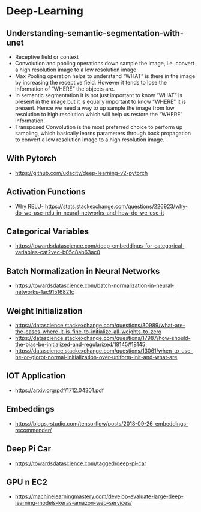 # Deep-Learning

## Understanding-semantic-segmentation-with-unet

* Receptive field or context
* Convolution and pooling operations down sample the image, i.e. convert a high resolution image to a low resolution image
* Max Pooling operation helps to understand “WHAT” is there in the image by increasing the receptive field. However it tends to lose the information of “WHERE” the objects are.
* In semantic segmentation it is not just important to know “WHAT” is present in the image but it is equally important to know “WHERE” it is present. Hence we need a way to up sample the image from low resolution to high resolution which will help us restore the “WHERE” information.
* Transposed Convolution is the most preferred choice to perform up sampling, which basically learns parameters through back propagation to convert a low resolution image to a high resolution image.

## With Pytorch

* https://github.com/udacity/deep-learning-v2-pytorch


## Activation Functions

* Why RELU- https://stats.stackexchange.com/questions/226923/why-do-we-use-relu-in-neural-networks-and-how-do-we-use-it

## Categorical Variables

* https://towardsdatascience.com/deep-embeddings-for-categorical-variables-cat2vec-b05c8ab63ac0

## Batch Normalization in Neural Networks

* https://towardsdatascience.com/batch-normalization-in-neural-networks-1ac91516821c

## Weight Initialization

* https://datascience.stackexchange.com/questions/30989/what-are-the-cases-where-it-is-fine-to-initialize-all-weights-to-zero
* https://datascience.stackexchange.com/questions/17987/how-should-the-bias-be-initialized-and-regularized/18145#18145
* https://datascience.stackexchange.com/questions/13061/when-to-use-he-or-glorot-normal-initialization-over-uniform-init-and-what-are

## IOT Application
- https://arxiv.org/pdf/1712.04301.pdf

## Embeddings
- https://blogs.rstudio.com/tensorflow/posts/2018-09-26-embeddings-recommender/

## Deep Pi Car
- https://towardsdatascience.com/tagged/deep-pi-car

## GPU n EC2
- https://machinelearningmastery.com/develop-evaluate-large-deep-learning-models-keras-amazon-web-services/
